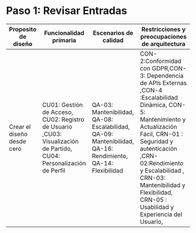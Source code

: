 # Paso 1: Revisar Entradas

| Proposito de diseño| Funcionalidad primaria | Escenarios de calidad | Restricciones y preocupaciones de arquitectura|
|---|---|---|--|
Crear el diseño desde cero | CU01: Gestión de Acceso, CU02: Registro de Usuario	,CU03: Visualización de Partido, CU04: Personalización de Perfil| QA-03: Mantenibilidad, QA-08: Escalabilidad, QA-09: Mantenibilidad, QA-16: Rendimiento, QA-14: Flexibilidad| CON-2:Conformidad con GDPR,CON-3: Dependencia de APIs Externas	,CON-4	:Escalabilidad Dinámica, CON-5: Mantenimiento y Actualización Fácil, CRN-01	: Seguridad y autenticación ,CRN-02:Rendimiento y Escalabilidad ,  CRN-03: Mantenibilidad y Flexibilidad, CRN-05	: Usabilidad y Experiencia del Usuario, 

